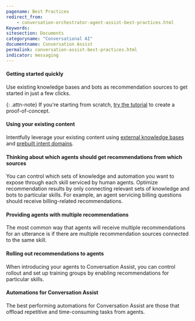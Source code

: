 ```yaml
---
pagename: Best Practices
redirect_from:
    - conversation-orchestrator-agent-assist-best-practices.html
Keywords:
sitesection: Documents
categoryname: "Conversational AI"
documentname: Conversation Assist
permalink: conversation-assist-best-practices.html
indicator: messaging
---
```


#### Getting started quickly

Use existing knowledge bases and bots as recommendation sources to get started in just a few clicks.

{: .attn-note}
If you're starting from scratch, [try the tutorial](tutorials-guides-using-conversation-assist-overview.html) to create a proof-of-concept.

#### Using your existing content

Intentfully leverage your existing content using [external knowledge bases](knowledgeai-external-knowledge-bases-introduction.html) and [prebuilt intent domains](intent-manager-key-terms-concepts.html#prebuilt-domains).

#### Thinking about which agents should get recommendations from which sources

You can control which sets of knowledge and automation you want to expose through each skill serviced by human agents. Optimize recommendation results by only connecting relevant sets of knowledge and bots to particular skills. For example, an agent servicing billing questions should receive billing-related recommendations.

#### Providing agents with multiple recommendations

The most common way that agents will receive multiple recommendations for an utterance is if there are multiple recommendation sources connected to the same skill.

#### Rolling out recommendations to agents

When introducing your agents to Conversation Assist, you can control rollout and set up training groups by enabling recommendations for particular skills.

#### Automations for Conversation Assist

The best performing automations for Conversation Assist are those that offload repetitive and time-consuming tasks from agents.